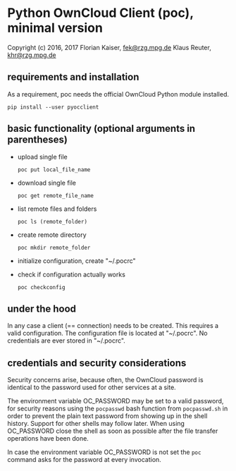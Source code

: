 Python OwnCloud Client (poc), minimal version
=============================================

Copyright (c) 2016, 2017 Florian Kaiser, fek@rzg.mpg.de
                           Klaus Reuter, khr@rzg.mpg.de


requirements and installation
-----------------------------

As a requirement, poc needs the official OwnCloud Python module installed.

`pip install --user pyocclient`


basic functionality (optional arguments in parentheses)
-------------------------------------------------------

* upload single file

  `poc put local_file_name`

* download single file

  `poc get remote_file_name`

* list remote files and folders

  `poc ls (remote_folder)`

* create remote directory

  `poc mkdir remote_folder`

* initialize configuration, create "~/.pocrc"

* check if configuration actually works

  `poc checkconfig`


under the hood
--------------

In any case a client (== connection) needs to be created.  This requires a valid
configuration.  The configuration file is located at "~/.pocrc".
No credentials are ever stored in "~/.pocrc".


credentials and security considerations
---------------------------------------

Security concerns arise, because often, the OwnCloud password is identical to
the password used for other services at a site.

The environment variable OC_PASSWORD may be set to a valid password, for security
reasons using the `pocpasswd` bash function from `pocpasswd.sh` in order to
prevent the plain text password from showing up in the shell history.  Support
for other shells may follow later.  When using OC_PASSWORD close the shell as
soon as possible after the file transfer operations have been done.

In case the environment variable OC_PASSWORD is not set the `poc` command asks
for the password at every invocation.
